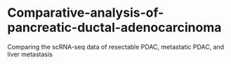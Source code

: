 # Comparative-analysis-of-pancreatic-ductal-adenocarcinoma
Comparing the scRNA-seq data of resectable PDAC, metastatic PDAC, and liver metastasis
